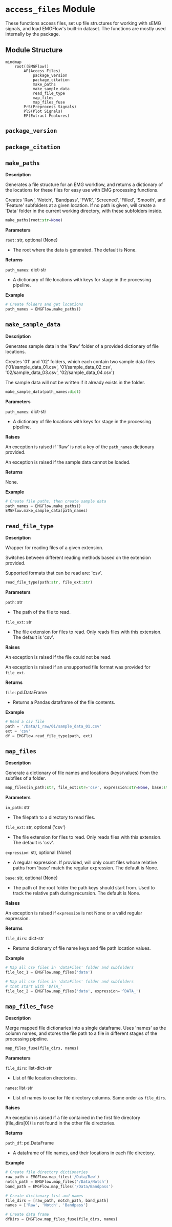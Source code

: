 # `access_files` Module

These functions access files, set up file structures for working with sEMG signals, and load EMGFlow's built-in dataset. The functions are mostly used internally by the package.

## Module Structure

```mermaid
mindmap
    root((EMGFlow))
        AF(Access Files)
            package_version
            package_citation
            make_paths
            make_sample_data
            read_file_type
            map_files
            map_files_fuse
        PrS(Preprocess Signals)
        PlS(Plot Signals)
        EF(Extract Features)
```





## `package_version`





## `package_citation`





## `make_paths`

**Description**

Generates a file structure for an EMG workflow, and returns a dictionary of the locations for these files for easy use with EMG processing functions.

Creates 'Raw', 'Notch', 'Bandpass', 'FWR', 'Screened', 'Filled', 'Smooth', and 'Feature' subfolders at a given location. If no path is given, will create a 'Data' folder in the current working directory, with these subfolders inside.

```python
make_paths(root:str=None)
```

**Parameters**

`root`: str, optional (None)
- The root where the data is generated. The default is None.

**Returns**

`path_names`: dict-str
- A dictionary of file locations with keys for stage in the processing pipeline.

**Example**

```python
# Create folders and get locations
path_names = EMGFlow.make_paths()
```





## `make_sample_data`

**Description**

Generates sample data in the 'Raw' folder of a provided dictionary of file locations.

Creates '01' and '02' folders, which each contain two sample data files ('01/sample_data_01.csv', '01/sample_data_02.csv', '02/sample_data_03.csv', '02/sample_data_04.csv')

The sample data will not be written if it already exists in the folder.

```python
make_sample_data(path_names:dict)
```

**Parameters**

`path_names`: dict-str
- A dictionary of file locations with keys for stage in the processing
        pipeline.

**Raises**

An exception is raised if 'Raw' is not a key of the `path_names` dictionary provided.

An exception is raised if the sample data cannot be loaded.

**Returns**

None.

**Example**

```python
# Create file paths, then create sample data
path_names = EMGFlow.make_paths()
EMGFlow.make_sample_data(path_names)
```





## `read_file_type`

**Description**

Wrapper for reading files of a given extension.

Switches between different reading methods based on the extension provided.

Supported formats that can be read are: 'csv'.

```python
read_file_type(path:str, file_ext:str)
```

**Parameters**

`path`: str
- The path of the file to read.

`file_ext`: str
- The file extension for files to read. Only reads files with this extension. The default is 'csv'.

**Raises**

An exception is raised if the file could not be read.

An exception is raised if an unsupported file format was provided for `file_ext`.

**Returns**

`file`: pd.DataFrame
- Returns a Pandas dataframe of the file contents.

**Example**

```python
# Read a csv file
path = '/Data/1_raw/01/sample_data_01.csv'
ext = 'csv'
df = EMGFlow.read_file_type(path, ext)
```





## `map_files`

**Description**

Generate a dictionary of file names and locations (keys/values) from the subfiles of a folder.

```python
map_files(in_path:str, file_ext:str='csv', expression:str=None, base:str=None)
```

**Parameters**

`in_path`: str
- The filepath to a directory to read files.

`file_ext`: str, optional ('csv')
- The file extension for files to read. Only reads files with this extension. The default is 'csv'.

`expression`: str, optional (None)
- A regular expression. If provided, will only count files whose relative paths from 'base' match the regular expression. The default is None.

`base`: str, optional (None)
- The path of the root folder the path keys should start from. Used to track the relative path during recursion. The default is None. 

**Raises**

An exception is raised if `expression` is not None or a valid regular expression.

**Returns**

`file_dirs`: dict-str
- Returns dictionary of file name keys and file path location values.

**Example**

```python
# Map all csv files in 'dataFiles' folder and subfolders
file_loc_1 = EMGFlow.map_files('data')

# Map all csv files in 'dataFiles' folder and subfolders
# that start with 'DATA_'
file_loc_2 = EMGFlow.map_files('data', expression='^DATA_')
```





## `map_files_fuse`

**Description**

Merge mapped file dictionaries into a single dataframe. Uses 'names' as the column names, and stores the file path to a file in different stages of the processing pipeline.

```python
map_files_fuse(file_dirs, names)
```

**Parameters**

`file_dirs`:  list-dict-str
- List of file location directories.

`names`: list-str
- List of names to use for file directory columns. Same order as `file_dirs`.

**Raises**

An exception is raised if a file contained in the first file directory (file_dirs[0]) is not found in the other file directories.

**Returns**

`path_df`: pd.DataFrame
- A dataframe of file names, and their locations in each file directory.

**Example**

```python
# Create file directory dictionaries
raw_path = EMGFlow.map_files('/Data/Raw')
notch_path = EMGFlow.map_files('/Data/Notch')
band_path = EMGFlow.map_files('/Data/Bandpass')

# Create dictionary list and names
file_dirs = [raw_path, notch_path, band_path]
names = ['Raw', 'Notch', 'Bandpass']

# Create data frame
dfDirs = EMGFlow.map_files_fuse(file_dirs, names)
```